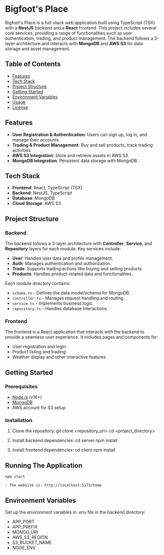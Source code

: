 # Bigfoot's Place

Bigfoot's Place is a full-stack web application built using TypeScript (TSX) with a **NestJS** backend and a **React** frontend. This project includes several core services, providing a range of functionalities such as user authentication, trading, and product management. The backend follows a 3-layer architecture and interacts with **MongoDB** and **AWS S3** for data storage and asset management.

## Table of Contents

- [Features](#features)
- [Tech Stack](#tech-stack)
- [Project Structure](#project-structure)
- [Getting Started](#getting-started)
- [Environment Variables](#environment-variables)
- [Usage](#usage)
- [License](#license)

## Features

- **User Registration & Authentication**: Users can sign up, log in, and manage their accounts.
- **Trading & Product Management**: Buy and sell products, track trading activities.
- **AWS S3 Integration**: Store and retrieve assets in AWS S3.
- **MongoDB Integration**: Persistent data storage with MongoDB.

## Tech Stack

- **Frontend**: React, TypeScript (TSX)
- **Backend**: NestJS, TypeScript
- **Database**: MongoDB
- **Cloud Storage**: AWS S3

## Project Structure

### Backend

The backend follows a 3-layer architecture with **Controller**, **Service**, and **Repository** layers for each module. Key services include:

- **User**: Handles user data and profile management.
- **Auth**: Manages authentication and authorization.
- **Trade**: Supports trading actions like buying and selling products.
- **Products**: Handles product-related data and functionalities.

Each module directory contains:
- `schema.ts` - Defines the data model/schema for MongoDB.
- `controller.ts` - Manages request handling and routing.
- `service.ts` - Implements business logic.
- `repository.ts` - Handles database interactions.

### Frontend

The frontend is a React application that interacts with the backend to provide a seamless user experience. It includes pages and components for:

- User registration and login
- Product listing and trading
- Weather display and other interactive features

## Getting Started

### Prerequisites

- [Node.js](https://nodejs.org/) (v16+)
- [MongoDB](https://www.mongodb.com/)
- AWS account for S3 setup

### Installation

1. Clone the repository:
   git clone <repository_url>
   cd <project_directory>

2. Install backend dependencies:
    cd server 
    npm install

3. Install frontend dependencies:
    cd client
    npm install

## Running The Application

    npm start

    - The website is: http://localhost:5173/home

## Environment Variables

Set up the environment variables in .env file in the backend directory:
- APP_PORT
- APP_PREFIX
- MONGO_URI
- AWS_S3_REGION
- S3_BUCKET_NAME
- NODE_ENV

